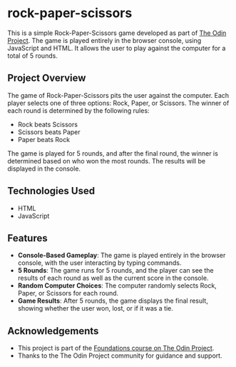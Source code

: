 # rock-paper-scissors

This is a simple Rock-Paper-Scissors game developed as part of [The Odin Project](https://www.theodinproject.com/). The game is played entirely in the browser console, using JavaScript and HTML. It allows the user to play against the computer for a total of 5 rounds.

## Project Overview

The game of Rock-Paper-Scissors pits the user against the computer. Each player selects one of three options: Rock, Paper, or Scissors. The winner of each round is determined by the following rules:

- Rock beats Scissors
- Scissors beats Paper
- Paper beats Rock

The game is played for 5 rounds, and after the final round, the winner is determined based on who won the most rounds. The results will be displayed in the console.

## Technologies Used

- HTML
- JavaScript

## Features

- **Console-Based Gameplay**: The game is played entirely in the browser console, with the user interacting by typing commands.
- **5 Rounds**: The game runs for 5 rounds, and the player can see the results of each round as well as the current score in the console.
- **Random Computer Choices**: The computer randomly selects Rock, Paper, or Scissors for each round.
- **Game Results**: After 5 rounds, the game displays the final result, showing whether the user won, lost, or if it was a tie.

## Acknowledgements

- This project is part of the [Foundations course on The Odin Project](https://www.theodinproject.com/lessons/foundations-rock-paper-scissors).
- Thanks to the The Odin Project community for guidance and support.